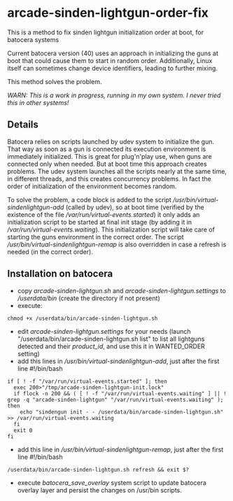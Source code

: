 # arcade-sinden-lightgun-order-fix
This is a method to fix sinden lightgun initialization order at boot, for batocera systems

Current batocera version (40) uses an approach in initializing the guns at boot that could cause them to start in random order.
Additionally, Linux itself can sometimes change device identifiers, leading to further mixing.

This method solves the problem.

*WARN: This is a work in progress, running in my own system. I never tried this in other systems!*

## Details

Batocera relies on scripts launched by udev system to initialize the gun.
That way as soon as a gun is connected its execution environment is immediately initialized. This is great for plug'n'play use, when guns are connected only when needed.
But at boot time this approach creates problems. The udev system launches all the scripts nearly at the same time, in different threads, and this creates concurrency problems. In fact the order of initialization of the environment becomes random.

To solve the problem, a code block is added to the script _/usr/bin/virtual-sindenlightgun-add_ (called by udev), so at boot time (verified by the existence of the file _/var/run/virtual-events.started_) it only adds an initialization script to be started at final init stage (by adding it in _/var/run/virtual-events.waiting_).
This initialization script will take care of starting the guns environment in the correct order.
The script _/usr/bin/virtual-sindenlightgun-remap_ is also overridden in case a refresh is needed (in the correct order).

## Installation on batocera

- copy _arcade-sinden-lightgun.sh_ and _arcade-sinden-lightgun.settings_ to _/userdata/bin_ (create the directory if not present) 
- execute:
```
chmod +x /userdata/bin/arcade-sinden-lightgun.sh
```
- edit _arcade-sinden-lightgun.settings_ for your needs (launch "/userdata/bin/arcade-sinden-lightgun.sh list" to list all lightguns detected and their _product_id_, and use this it in WANTED_ORDER setting)
- add this lines in _/usr/bin/virtual-sindenlightgun-add_, just after the first line #!/bin/bash
```
if [ ! -f "/var/run/virtual-events.started" ]; then
  exec 200>"/tmp/arcade-sinden-lightgun-init.lock"
  if flock -n 200 && ( [ ! -f "/var/run/virtual-events.waiting" ] || ! grep -q "arcade-sinden-lightgun" "/var/run/virtual-events.waiting" ); then
    echo "sindengun init - - /userdata/bin/arcade-sinden-lightgun.sh" >> /var/run/virtual-events.waiting
  fi
  exit 0
fi
```
- add this line in _/usr/bin/virtual-sindenlightgun-remap_, just after the first line #!/bin/bash
```
/userdata/bin/arcade-sinden-lightgun.sh refresh && exit $?
```
- execute _batocera_save_overlay_ system script to update batocera overlay layer and persist the changes on /usr/bin scripts.
